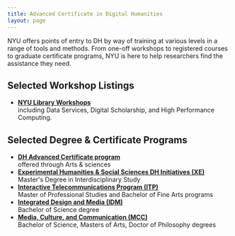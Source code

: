 ```yaml
---
title: Advanced Certificate in Digital Humanities
layout: page
---
```

NYU offers points of entry to DH by way of training at various levels in a range of tools and methods. From one-off workshops to registered courses to graduate certificate programs, NYU is here to help researchers find the assistance they need.

## Selected Workshop Listings
- **[NYU Library Workshops](https://nyu.libcal.com/)**   
including Data Services, Digital Scholarship, and High Performance Computing.

## Selected Degree & Certificate Programs
- **[DH Advanced Certificate program](https://as.nyu.edu/content/nyu-as/as/departments/dhss/program/advanced-certificate.html)**   
offered through Arts & sciences
- **[Experimental Humanities & Social Sciences DH Initiatives (XE)](https://as.nyu.edu/departments/xe/about-xe/digital-humanities-initiatives.html)**   
Master's Degree in Interdisciplinary Study
- **[Interactive Telecommunications Program (ITP)](https://tisch.nyu.edu/itp)**   
Master of Professional Studies and Bachelor of Fine Arts programs
- **[Integrated Design and Media (IDM)](http://idm.engineering.nyu.edu/)**   
Bachelor of Science degree
- **[Media, Culture, and Communication (MCC)](https://steinhardt.nyu.edu/departments/media-culture-and-communication)**   
Bachelor of Science, Masters of Arts, Doctor of Philosophy degrees

